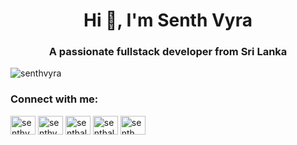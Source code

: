 <h1 align="center">Hi 👋, I'm Senth Vyra</h1>
<h3 align="center">A passionate fullstack developer from Sri Lanka</h3>

<p align="left"> <img src="https://komarev.com/ghpvc/?username=senthvyra&label=Profile%20views&color=0e75b6&style=flat" alt="senthvyra" /> </p>

<h3 align="left">Connect with me:</h3>
<p align="left">
<a href="https://twitter.com/senthvyra" target="blank"><img align="center" src="https://raw.githubusercontent.com/rahuldkjain/github-profile-readme-generator/master/src/images/icons/Social/twitter.svg" alt="senthvyra" height="30" width="40" /></a>
<a href="https://linkedin.com/in/senthvyra" target="blank"><img align="center" src="https://raw.githubusercontent.com/rahuldkjain/github-profile-readme-generator/master/src/images/icons/Social/linked-in-alt.svg" alt="senthvyra" height="30" width="40" /></a>
<a href="https://fb.com/senthalanvyra" target="blank"><img align="center" src="https://raw.githubusercontent.com/rahuldkjain/github-profile-readme-generator/master/src/images/icons/Social/facebook.svg" alt="senthalanvyra" height="30" width="40" /></a>
<a href="https://instagram.com/senthalanvyra" target="blank"><img align="center" src="https://raw.githubusercontent.com/rahuldkjain/github-profile-readme-generator/master/src/images/icons/Social/instagram.svg" alt="senthalanvyra" height="30" width="40" /></a>
<a href="https://www.youtube.com/c/senth" target="blank"><img align="center" src="https://raw.githubusercontent.com/rahuldkjain/github-profile-readme-generator/master/src/images/icons/Social/youtube.svg" alt="senth" height="30" width="40" /></a>
</p>

